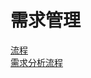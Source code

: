 # 需求管理
[流程](https://ml.mbd.baidu.com/r/ey8r7rGkTu?f=cp&u=73b2f20fc402f271)   
[需求分析流程](https://zoyi14.smartapps.cn/pages/note/index?slug=a9a7152c5b84&origin=share&hostname=baiduboxapp&_swebfr=1)